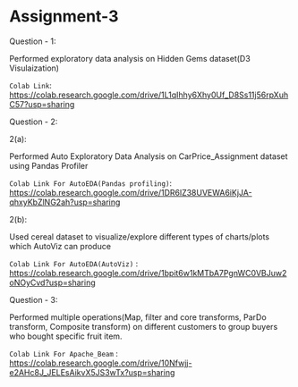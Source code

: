 # Assignment-3

Question - 1:

Performed exploratory data analysis on Hidden Gems dataset(D3 Visulaization)

`Colab Link`: https://colab.research.google.com/drive/1L1qIhhy6Xhy0Uf_D8Ss11j56rpXuhC57?usp=sharing

Question - 2:

2(a):

Performed Auto Exploratory Data Analysis on CarPrice_Assignment dataset using Pandas Profiler

`Colab Link For AutoEDA(Pandas profiling)`: https://colab.research.google.com/drive/1DR6lZ38UVEWA6iKjJA-qhxyKbZlNG2ah?usp=sharing

2(b):

Used cereal dataset to visualize/explore different types of charts/plots which AutoViz can produce

`Colab Link For AutoEDA(AutoViz)` : https://colab.research.google.com/drive/1bpit6w1kMTbA7PgnWC0VBJuw2oNOyCvd?usp=sharing

Question - 3:

Performed  multiple operations(Map, filter and core transforms, ParDo transform, Composite transform) on different customers to group buyers who bought specific fruit item.

`Colab Link For Apache_Beam` : https://colab.research.google.com/drive/10Nfwjj-e2AHc8J_JELEsAikvX5JS3wTx?usp=sharing


